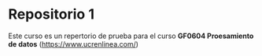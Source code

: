 # Repositorio 1

Este curso es un repertorio de prueba para el  curso **GF0604 Proesamiento de datos** (https://www.ucrenlinea.com/)

